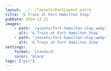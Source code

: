 ```yaml
---
layout: ../../layouts/PostLayout.astro
title: 'G Train at Fort Hamilton Stop'
pubDate: 2024-12-21
images:
    - path: '/assets/fort-hamilton-stop.webp'
      alt: 'G Train at Fort Hamilton Stop'
    - path: '/assets/fort-hamilton-stop.webp'
      alt: 'G Train at Fort Hamilton Stop'
settings:
    format: 'standard'
    color: 'black'
tags: ["pic"]
---
```

